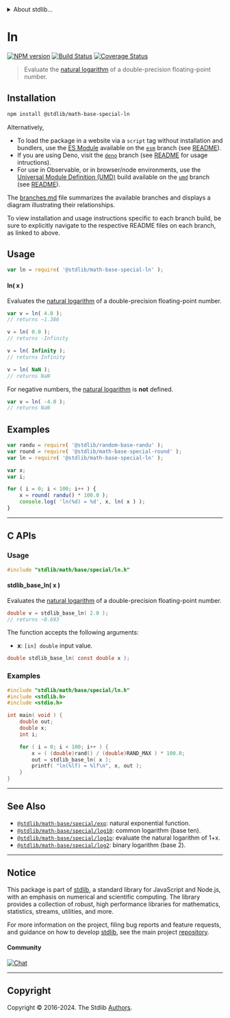 <!--

@license Apache-2.0

Copyright (c) 2022 The Stdlib Authors.

Licensed under the Apache License, Version 2.0 (the "License");
you may not use this file except in compliance with the License.
You may obtain a copy of the License at

   http://www.apache.org/licenses/LICENSE-2.0

Unless required by applicable law or agreed to in writing, software
distributed under the License is distributed on an "AS IS" BASIS,
WITHOUT WARRANTIES OR CONDITIONS OF ANY KIND, either express or implied.
See the License for the specific language governing permissions and
limitations under the License.

-->


<details>
  <summary>
    About stdlib...
  </summary>
  <p>We believe in a future in which the web is a preferred environment for numerical computation. To help realize this future, we've built stdlib. stdlib is a standard library, with an emphasis on numerical and scientific computation, written in JavaScript (and C) for execution in browsers and in Node.js.</p>
  <p>The library is fully decomposable, being architected in such a way that you can swap out and mix and match APIs and functionality to cater to your exact preferences and use cases.</p>
  <p>When you use stdlib, you can be absolutely certain that you are using the most thorough, rigorous, well-written, studied, documented, tested, measured, and high-quality code out there.</p>
  <p>To join us in bringing numerical computing to the web, get started by checking us out on <a href="https://github.com/stdlib-js/stdlib">GitHub</a>, and please consider <a href="https://opencollective.com/stdlib">financially supporting stdlib</a>. We greatly appreciate your continued support!</p>
</details>

# ln

[![NPM version][npm-image]][npm-url] [![Build Status][test-image]][test-url] [![Coverage Status][coverage-image]][coverage-url] <!-- [![dependencies][dependencies-image]][dependencies-url] -->

> Evaluate the [natural logarithm][natural-logarithm] of a double-precision floating-point number.

<section class="installation">

## Installation

```bash
npm install @stdlib/math-base-special-ln
```

Alternatively,

-   To load the package in a website via a `script` tag without installation and bundlers, use the [ES Module][es-module] available on the [`esm`][esm-url] branch (see [README][esm-readme]).
-   If you are using Deno, visit the [`deno`][deno-url] branch (see [README][deno-readme] for usage intructions).
-   For use in Observable, or in browser/node environments, use the [Universal Module Definition (UMD)][umd] build available on the [`umd`][umd-url] branch (see [README][umd-readme]).

The [branches.md][branches-url] file summarizes the available branches and displays a diagram illustrating their relationships.

To view installation and usage instructions specific to each branch build, be sure to explicitly navigate to the respective README files on each branch, as linked to above.

</section>

<section class="usage">

## Usage

```javascript
var ln = require( '@stdlib/math-base-special-ln' );
```

#### ln( x )

Evaluates the [natural logarithm][natural-logarithm] of a double-precision floating-point number.

```javascript
var v = ln( 4.0 );
// returns ~1.386

v = ln( 0.0 );
// returns -Infinity

v = ln( Infinity );
// returns Infinity

v = ln( NaN );
// returns NaN
```

For negative numbers, the [natural logarithm][natural-logarithm] is **not** defined.

```javascript
var v = ln( -4.0 );
// returns NaN
```

</section>

<!-- /.usage -->

<section class="examples">

## Examples

<!-- eslint no-undef: "error" -->

```javascript
var randu = require( '@stdlib/random-base-randu' );
var round = require( '@stdlib/math-base-special-round' );
var ln = require( '@stdlib/math-base-special-ln' );

var x;
var i;

for ( i = 0; i < 100; i++ ) {
    x = round( randu() * 100.0 );
    console.log( 'ln(%d) = %d', x, ln( x ) );
}
```

</section>

<!-- /.examples -->

<!-- C interface documentation. -->

* * *

<section class="c">

## C APIs

<!-- Section to include introductory text. Make sure to keep an empty line after the intro `section` element and another before the `/section` close. -->

<section class="intro">

</section>

<!-- /.intro -->

<!-- C usage documentation. -->

<section class="usage">

### Usage

```c
#include "stdlib/math/base/special/ln.h"
```

#### stdlib_base_ln( x )

Evaluates the [natural logarithm][natural-logarithm] of a double-precision floating-point number.

```c
double v = stdlib_base_ln( 2.0 );
// returns ~0.693
```

The function accepts the following arguments:

-   **x**: `[in] double` input value.

```c
double stdlib_base_ln( const double x );
```

</section>

<!-- /.usage -->

<!-- C API usage notes. Make sure to keep an empty line after the `section` element and another before the `/section` close. -->

<section class="notes">

</section>

<!-- /.notes -->

<!-- C API usage examples. -->

<section class="examples">

### Examples

```c
#include "stdlib/math/base/special/ln.h"
#include <stdlib.h>
#include <stdio.h>

int main( void ) {
    double out;
    double x;
    int i;

    for ( i = 0; i < 100; i++ ) {
        x = ( (double)rand() / (double)RAND_MAX ) * 100.0;
        out = stdlib_base_ln( x );
        printf( "ln(%lf) = %lf\n", x, out );
    }
}
```

</section>

<!-- /.examples -->

</section>

<!-- /.c -->

<!-- Section for related `stdlib` packages. Do not manually edit this section, as it is automatically populated. -->

<section class="related">

* * *

## See Also

-   <span class="package-name">[`@stdlib/math-base/special/exp`][@stdlib/math/base/special/exp]</span><span class="delimiter">: </span><span class="description">natural exponential function.</span>
-   <span class="package-name">[`@stdlib/math-base/special/log10`][@stdlib/math/base/special/log10]</span><span class="delimiter">: </span><span class="description">common logarithm (base ten).</span>
-   <span class="package-name">[`@stdlib/math-base/special/log1p`][@stdlib/math/base/special/log1p]</span><span class="delimiter">: </span><span class="description">evaluate the natural logarithm of 1+x.</span>
-   <span class="package-name">[`@stdlib/math-base/special/log2`][@stdlib/math/base/special/log2]</span><span class="delimiter">: </span><span class="description">binary logarithm (base 2).</span>

</section>

<!-- /.related -->

<!-- Section for all links. Make sure to keep an empty line after the `section` element and another before the `/section` close. -->


<section class="main-repo" >

* * *

## Notice

This package is part of [stdlib][stdlib], a standard library for JavaScript and Node.js, with an emphasis on numerical and scientific computing. The library provides a collection of robust, high performance libraries for mathematics, statistics, streams, utilities, and more.

For more information on the project, filing bug reports and feature requests, and guidance on how to develop [stdlib][stdlib], see the main project [repository][stdlib].

#### Community

[![Chat][chat-image]][chat-url]

---

## Copyright

Copyright &copy; 2016-2024. The Stdlib [Authors][stdlib-authors].

</section>

<!-- /.stdlib -->

<!-- Section for all links. Make sure to keep an empty line after the `section` element and another before the `/section` close. -->

<section class="links">

[npm-image]: http://img.shields.io/npm/v/@stdlib/math-base-special-ln.svg
[npm-url]: https://npmjs.org/package/@stdlib/math-base-special-ln

[test-image]: https://github.com/stdlib-js/math-base-special-ln/actions/workflows/test.yml/badge.svg?branch=v0.2.0
[test-url]: https://github.com/stdlib-js/math-base-special-ln/actions/workflows/test.yml?query=branch:v0.2.0

[coverage-image]: https://img.shields.io/codecov/c/github/stdlib-js/math-base-special-ln/main.svg
[coverage-url]: https://codecov.io/github/stdlib-js/math-base-special-ln?branch=main

<!--

[dependencies-image]: https://img.shields.io/david/stdlib-js/math-base-special-ln.svg
[dependencies-url]: https://david-dm.org/stdlib-js/math-base-special-ln/main

-->

[chat-image]: https://img.shields.io/gitter/room/stdlib-js/stdlib.svg
[chat-url]: https://app.gitter.im/#/room/#stdlib-js_stdlib:gitter.im

[stdlib]: https://github.com/stdlib-js/stdlib

[stdlib-authors]: https://github.com/stdlib-js/stdlib/graphs/contributors

[umd]: https://github.com/umdjs/umd
[es-module]: https://developer.mozilla.org/en-US/docs/Web/JavaScript/Guide/Modules

[deno-url]: https://github.com/stdlib-js/math-base-special-ln/tree/deno
[deno-readme]: https://github.com/stdlib-js/math-base-special-ln/blob/deno/README.md
[umd-url]: https://github.com/stdlib-js/math-base-special-ln/tree/umd
[umd-readme]: https://github.com/stdlib-js/math-base-special-ln/blob/umd/README.md
[esm-url]: https://github.com/stdlib-js/math-base-special-ln/tree/esm
[esm-readme]: https://github.com/stdlib-js/math-base-special-ln/blob/esm/README.md
[branches-url]: https://github.com/stdlib-js/math-base-special-ln/blob/main/branches.md

[natural-logarithm]: https://en.wikipedia.org/wiki/Natural_logarithm

<!-- <related-links> -->

[@stdlib/math/base/special/exp]: https://github.com/stdlib-js/math-base-special-exp

[@stdlib/math/base/special/log10]: https://github.com/stdlib-js/math-base-special-log10

[@stdlib/math/base/special/log1p]: https://github.com/stdlib-js/math-base-special-log1p

[@stdlib/math/base/special/log2]: https://github.com/stdlib-js/math-base-special-log2

<!-- </related-links> -->

</section>

<!-- /.links -->
